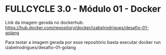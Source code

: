 # FULLCYCLE 3.0 - Módulo 01 - Docker

Link da imagem gerada no dockerhub: https://hub.docker.com/repository/docker/izabelrodrigues/desafio-01-golang

Para testar a imagem gerada por esse repositório basta executar docker run izabelrodrigues/desafio-01-golang
